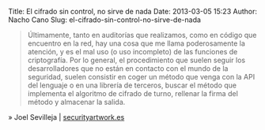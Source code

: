 Title: El cifrado sin control, no sirve de nada
Date: 2013-03-05 15:23
Author: Nacho Cano
Slug: el-cifrado-sin-control-no-sirve-de-nada

> Últimamente, tanto en auditorías que realizamos, como en código que
> encuentro en la red, hay una cosa que me llama poderosamente la
> atención, y es el mal uso (o uso incompleto) de las funciones de
> criptografía. Por lo general, el procedimiento que suelen seguir los
> desarrolladores que no están en contacto con el mundo de la seguridad,
> suelen consistir en coger un método que venga con la API del lenguaje
> o en una librería de terceros, buscar el método que implementa el
> algoritmo de cifrado de turno, rellenar la firma del método y
> almacenar la salida.

» Joel Sevilleja | [securityartwork.es][]

  [securityartwork.es]: http://www.securityartwork.es/2013/03/05/el-cifrado-sin-control-no-sirve-de-nada/
    "El cifrado sin control, no sirve de nada"
